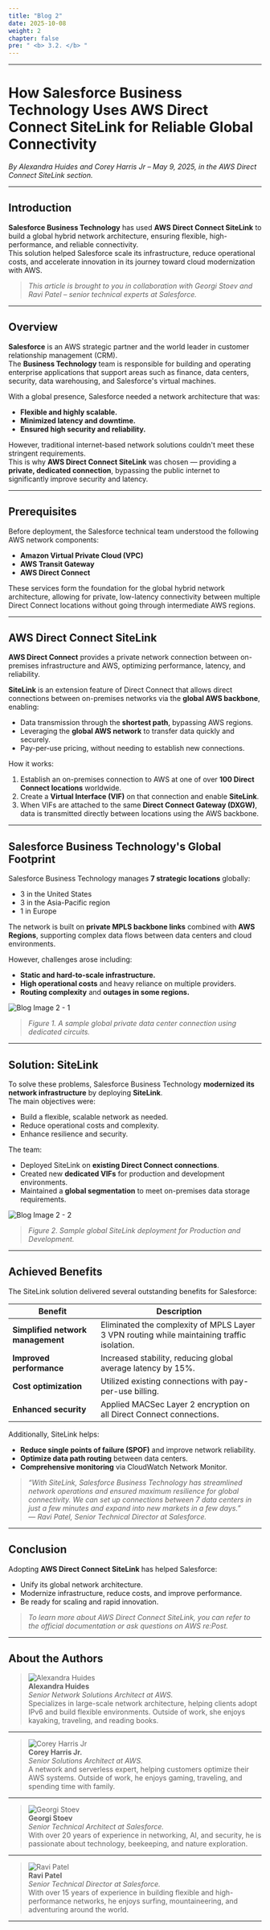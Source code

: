 ```yaml
---
title: "Blog 2"
date: 2025-10-08
weight: 2
chapter: false
pre: " <b> 3.2. </b> "
---
```

---

# How Salesforce Business Technology Uses AWS Direct Connect SiteLink for Reliable Global Connectivity

*By Alexandra Huides and Corey Harris Jr – May 9, 2025, in the AWS Direct Connect SiteLink section.*

---

## Introduction

**Salesforce Business Technology** has used **AWS Direct Connect SiteLink** to build a global hybrid network architecture, ensuring flexible, high-performance, and reliable connectivity.  
This solution helped Salesforce scale its infrastructure, reduce operational costs, and accelerate innovation in its journey toward cloud modernization with AWS.

> *This article is brought to you in collaboration with Georgi Stoev and Ravi Patel – senior technical experts at Salesforce.*

---

## Overview

**Salesforce** is an AWS strategic partner and the world leader in customer relationship management (CRM).  
The **Business Technology** team is responsible for building and operating enterprise applications that support areas such as finance, data centers, security, data warehousing, and Salesforce's virtual machines.

With a global presence, Salesforce needed a network architecture that was:
- **Flexible and highly scalable.**  
- **Minimized latency and downtime.**  
- **Ensured high security and reliability.**

However, traditional internet-based network solutions couldn't meet these stringent requirements.  
This is why **AWS Direct Connect SiteLink** was chosen — providing a **private, dedicated connection**, bypassing the public internet to significantly improve security and latency.

---

## Prerequisites

Before deployment, the Salesforce technical team understood the following AWS network components:
- **Amazon Virtual Private Cloud (VPC)**  
- **AWS Transit Gateway**  
- **AWS Direct Connect**

These services form the foundation for the global hybrid network architecture, allowing for private, low-latency connectivity between multiple Direct Connect locations without going through intermediate AWS regions.

---

## AWS Direct Connect SiteLink

**AWS Direct Connect** provides a private network connection between on-premises infrastructure and AWS, optimizing performance, latency, and reliability.

**SiteLink** is an extension feature of Direct Connect that allows direct connections between on-premises networks via the **global AWS backbone**, enabling:
- Data transmission through the **shortest path**, bypassing AWS regions.  
- Leveraging the **global AWS network** to transfer data quickly and securely.  
- Pay-per-use pricing, without needing to establish new connections.

How it works:
1. Establish an on-premises connection to AWS at one of over **100 Direct Connect locations** worldwide.  
2. Create a **Virtual Interface (VIF)** on that connection and enable **SiteLink**.  
3. When VIFs are attached to the same **Direct Connect Gateway (DXGW)**, data is transmitted directly between locations using the AWS backbone.

---

## Salesforce Business Technology's Global Footprint

Salesforce Business Technology manages **7 strategic locations** globally:
- 3 in the United States  
- 3 in the Asia-Pacific region  
- 1 in Europe  

The network is built on **private MPLS backbone links** combined with **AWS Regions**, supporting complex data flows between data centers and cloud environments.

However, challenges arose including:
- **Static and hard-to-scale infrastructure.**  
- **High operational costs** and heavy reliance on multiple providers.  
- **Routing complexity** and **outages in some regions.**

![Blog Image 2 - 1](/images/3-BlogImage/Blog2/blog2-1.png)
> *Figure 1. A sample global private data center connection using dedicated circuits.*

---

## Solution: SiteLink

To solve these problems, Salesforce Business Technology **modernized its network infrastructure** by deploying **SiteLink**.  
The main objectives were:
- Build a flexible, scalable network as needed.  
- Reduce operational costs and complexity.  
- Enhance resilience and security.

The team:
- Deployed SiteLink on **existing Direct Connect connections**.  
- Created new **dedicated VIFs** for production and development environments.  
- Maintained a **global segmentation** to meet on-premises data storage requirements.

![Blog Image 2 - 2](/images/3-BlogImage/Blog2/blog2-2.png)
> *Figure 2. Sample global SiteLink deployment for Production and Development.*

---

## Achieved Benefits

The SiteLink solution delivered several outstanding benefits for Salesforce:

| Benefit | Description |
| ------- | ----- |
| **Simplified network management** | Eliminated the complexity of MPLS Layer 3 VPN routing while maintaining traffic isolation. |
| **Improved performance** | Increased stability, reducing global average latency by 15%. |
| **Cost optimization** | Utilized existing connections with pay-per-use billing. |
| **Enhanced security** | Applied MACSec Layer 2 encryption on all Direct Connect connections. |

Additionally, SiteLink helps:
- **Reduce single points of failure (SPOF)** and improve network reliability.  
- **Optimize data path routing** between data centers.  
- **Comprehensive monitoring** via CloudWatch Network Monitor.

> *“With SiteLink, Salesforce Business Technology has streamlined network operations and ensured maximum resilience for global connectivity. We can set up connections between 7 data centers in just a few minutes and expand into new markets in a few days.”*  
> — *Ravi Patel, Senior Technical Director at Salesforce.*

---

## Conclusion

Adopting **AWS Direct Connect SiteLink** has helped Salesforce:
- Unify its global network architecture.  
- Modernize infrastructure, reduce costs, and improve performance.  
- Be ready for scaling and rapid innovation.

> *To learn more about AWS Direct Connect SiteLink, you can refer to the official documentation or ask questions on AWS re:Post.*

---

## About the Authors

> ![Alexandra Huides](/images/3-BlogImage/Blog2/blog2-3.png)  
> **Alexandra Huides**  
> *Senior Network Solutions Architect at AWS.*  
> Specializes in large-scale network architecture, helping clients adopt IPv6 and build flexible environments. Outside of work, she enjoys kayaking, traveling, and reading books.

---

> ![Corey Harris Jr](/images/3-BlogImage/Blog2/blog2-4.jpg)  
> **Corey Harris Jr.**  
> *Senior Solutions Architect at AWS.*  
> A network and serverless expert, helping customers optimize their AWS systems. Outside of work, he enjoys gaming, traveling, and spending time with family.

---

> ![Georgi Stoev](/images/3-BlogImage/Blog2/blog2-5.png)  
> **Georgi Stoev**  
> *Senior Technical Architect at Salesforce.*  
> With over 20 years of experience in networking, AI, and security, he is passionate about technology, beekeeping, and nature exploration.

---

> ![Ravi Patel](/images/3-BlogImage/Blog2/blog2-6.jpg)  
> **Ravi Patel**  
> *Senior Technical Director at Salesforce.*  
> With over 15 years of experience in building flexible and high-performance networks, he enjoys surfing, mountaineering, and adventuring around the world.

---


